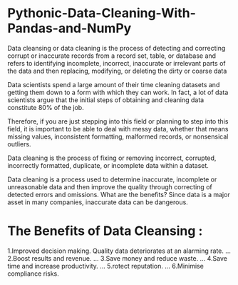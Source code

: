 # Pythonic-Data-Cleaning-With-Pandas-and-NumPy
Data cleansing or data cleaning is the process of detecting and correcting corrupt or inaccurate records from a record set, table, or database and refers to identifying incomplete, incorrect, inaccurate or irrelevant parts of the data and then replacing, modifying, or deleting the dirty or coarse data


Data scientists spend a large amount of their time cleaning datasets and getting them down to a form with which they can work. In fact, a lot of data scientists argue that the initial steps of obtaining and cleaning data constitute 80% of the job.

Therefore, if you are just stepping into this field or planning to step into this field, it is important to be able to deal with messy data, whether that means missing values, inconsistent formatting, malformed records, or nonsensical outliers.

Data cleaning is the process of fixing or removing incorrect, corrupted, incorrectly formatted, duplicate, or incomplete data within a dataset.

Data cleaning is a process used to determine inaccurate, incomplete or unreasonable data and then improve the quality through correcting of detected errors and omissions. What are the benefits? Since data is a major asset in many companies, inaccurate data can be dangerous.

# The Benefits of Data Cleansing :
1.Improved decision making. Quality data deteriorates at an alarming rate. ...
2.Boost results and revenue. ...
3.Save money and reduce waste. ...
4.Save time and increase productivity. ...
5.rotect reputation. ...
6.Minimise compliance risks.
